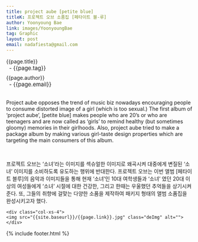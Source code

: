 ```yaml
---
title: project aube [petite blue]
titleK: 프로젝트 오브 소품집 [페타이트 블-루]
author: Yoonyoung Bae
link: images/YoonyoungBae
tag: Graphic
layout: post
email: nadafiesta@gmail.com
---	
```


<div class="container">

<div class="deDep">
{{page.title}}<br>
<p style="font-size:15px; margin:0px; padding:0px 0px 0px 8px; margin:0px 0px 8px 0px;">- {{page.tag}}</p>
{{page.author}}<br>
<p style="font-size:15px; margin:0px; padding:0px 0px 0px 8px;">- {{page.email}}</p>
</div>

<br>

<div class="det lato">


Project aube opposes the trend of music biz nowadays encouraging people to consume distorted image of a girl (which is too sexual.)
The first album of ‘project aube’, [petite blue] makes people who are 20’s or who are teenagers and are now called as ‘girls’ to remind healthy (but sometimes gloomy) memories in their girlhoods. Also, project aube tried to make a package album by making various girl-taste design properties which are targeting the main consumers of this album.



</div>

<br>

<div class="noto">

프로젝트 오브는 ‘소녀’라는 이미지를 섹슈얼한 이미지로 왜곡시켜 대중에게 변질된 ‘소녀’ 이미지를 소비하도록 유도하는 행위에 반대한다. 프로젝트 오브는 이번 앨범 [페타이트 블루]의 음악과 이미지들을 통해 현재 ‘소녀’인 10대 여학생들과 ‘소녀’ 였던 20대 이상의 여성들에게 ‘소녀’ 시절에 대한 건강한, 그리고 한때는 우울했던 추억들을 상기시켜준다. 또, 그들의 취향에 걸맞는 다양한 소품을 제작하여 패키지 형태의 앨범 소품집을 완성시키고자 했다.



</div>

<div class="row noto">
	
	<div class="col-xs-4">
	<img src="{{site.baseurl}}/{{page.link}}.jpg" class="deImg" alt=""></div>
	
</div>

	

</div> 

{% include footer.html %}